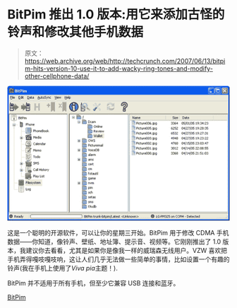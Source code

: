 # BitPim 推出 1.0 版本:用它来添加古怪的铃声和修改其他手机数据

> 原文：<https://web.archive.org/web/http://techcrunch.com/2007/06/13/bitpim-hits-version-10-use-it-to-add-wacky-ring-tones-and-modify-other-cellphone-data/>

[![bitpim1pointoh.jpg](img/ea01330dd446ad88f36f3991d5d9f3e7.png)](https://web.archive.org/web/20131111170703/http://tctechcrunch2011.files.wordpress.com/2007/06/bitpim1pointoh.jpg "bitpim1pointoh.jpg")

这是一个聪明的开源软件，可以让你的星期三开始。BitPim 用于修改 CDMA 手机数据——你知道，像铃声、壁纸、地址簿、提示音、视频等。它刚刚推出了 1.0 版本，我建议你去看看，尤其是如果你是像我一样的威瑞森无线用户。VZW 喜欢把手机弄得嘎吱嘎吱响，这让人们几乎无法做一些简单的事情，比如设置一个有趣的铃声(我在手机上使用了*Viva pia*主题！).

BitPim 并不适用于所有手机，但至少它兼容 USB 连接和蓝牙。

[BitPim](https://web.archive.org/web/20131111170703/http://www.bitpim.org/)